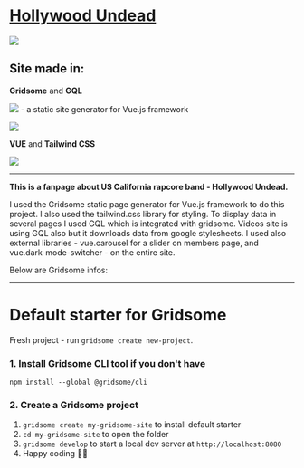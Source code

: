 # [Hollywood Undead](https://vigilant-colden-87f5c6.netlify.app/ "Hollywood Undead")

![](https://upload.wikimedia.org/wikipedia/commons/1/1a/Hollywood_undead_Logo.svg)

## Site made in:

**Gridsome** and **GQL**


![](https://gridsome.org/logos/logo-normal.svg) - a static site generator for Vue.js framework

![](https://davidwalsh.name/demo/graphql-intro/graphql.png)


**VUE** and **Tailwind CSS**  

![](https://miro.medium.com/max/2400/1*3oX_9l-3hTUyKSux_IZpdw.jpeg)

 
------------

**This is a fanpage about US California rapcore band  - Hollywood Undead.** 

I used the Gridsome static page generator for Vue.js framework to do this project. I also used the tailwind.css library for styling. To display data in several pages I used GQL which is integrated with gridsome. Videos site is using GQL also but it downloads data from google stylesheets.
I used also external libraries - vue.carousel for a slider on members page, and vue.dark-mode-switcher - on the entire site.





Below are Gridsome infos:
____________________________________________________________________________________________

# Default starter for Gridsome

Fresh project - run `gridsome create new-project`.

### 1. Install Gridsome CLI tool if you don't have

`npm install --global @gridsome/cli`

### 2. Create a Gridsome project

1. `gridsome create my-gridsome-site` to install default starter
2. `cd my-gridsome-site` to open the folder
3. `gridsome develop` to start a local dev server at `http://localhost:8080`
4. Happy coding 🎉🙌


